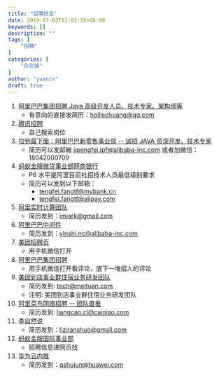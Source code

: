 ```yaml
---
title: "招聘信息"
date: 2019-07-03T11:01:15+08:00
keywords: []
description: ""
tags: [
    "招聘"
]
categories: [
    "杂货铺"
]
author: "yuanzx"
draft: true
---
```


1. [阿里巴巴集团招聘 Java 高级开发人员、技术专家、架构师等](https://www.hollischuang.com/%e4%ba%ba%e6%89%8d%e6%8b%9b%e8%81%98)
   - 有意向的直接发简历：hollischuang@qq.com
2. [腾讯招聘](https://careers.tencent.com/search.html)
   - 自己搜索岗位
3. [拉到最下面：阿里巴巴新零售事业部 -- 诚招 JAVA 资深开发、技术专家](https://github.com/alibaba/easyexcel)
   - 简历可以发邮箱 jipengfei.jpf@alibaba-inc.com 或者加微信：18042000709
4. [蚂蚁金服微贷事业部网商银行](http://ifeve.com/alithink-interview/)
   -  P6 水平是阿里目前社招技术人员最低级别要求
   - 简历可以发到以下邮箱：
     - tengfei.fangtf@mybank.cn
     - tengfei.fangtf@alipay.com 
5. [阿里实时计算团队](http://wuchong.me/blog/2017/07/16/two-years-in-alibaba/)
   - 简历发到：imjark@gmail.com
6. [阿里巴巴中间件](https://www.jianshu.com/p/ef47df20e97a)
   - 简历发到：yinshi.nc@alibaba-inc.com
7. [美团招聘页](https://career.meituan.com/mobile?_token=null)
   - 用手机微信打开
8. [阿里巴巴集团招聘](https://mp.weixin.qq.com/s/MsqKhjvUM_ZoMusgcR2CPg)
   - 用手机微信打开看评论，底下一堆招人的评论
9. [美团到店事业群住宿业务研发团队](https://tech.meituan.com/2019/09/05/java-bytecode-enhancement.html)
   - 简历发到: tech@meituan.com
   - 注明: 美团到店事业群住宿业务研发团队 
10. [阿里菜鸟网络招聘 -- 团队直推](https://juejin.im/post/5d8051fd6fb9a06b160f5edb)
    - 简历发到: liangcao.cl@cainiao.com
11. [李自然说](#)
    - 简历发到：liziranshuo@gmail.com
12. [蚂蚁金服国际事业部](http://site-29671-4123-1226.sxl.cn/)
    - 招聘信息进网页找
13. [华为云内推](https://www.v2ex.com/t/514524)
    - 简历发到：qshujun@huawei.com
